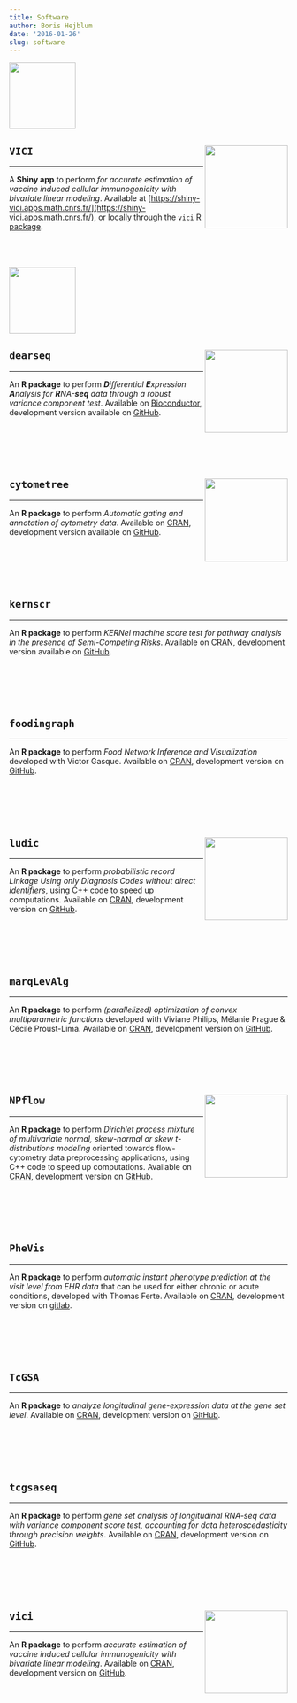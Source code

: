 ```yaml
---
title: Software
author: Boris Hejblum
date: '2016-01-26'
slug: software
---
```



<img width="120" src='/files/shinyhex_small.png'>

## `VICI` <img src='/files/hexstickers/vici.svg' align="right" width="150" /> 
  
* * *

A **Shiny app** to perform *for accurate estimation of vaccine induced cellular immunogenicity with bivariate linear modeling*. Available at [https://shiny-vici.apps.math.cnrs.fr/](https://shiny-vici.apps.math.cnrs.fr/), or locally through the `vici` [R package](https://CRAN.R-project.org/package=vici).  



<br />
<br />
<br />


  <img width="120" src='/files/Rlogo.png'>

## `dearseq` <img src='/files/hexstickers/dearseq.svg' align="right" width="150" />

* * *
  
An **R package** to perform ***D**ifferential **E**xpression **A**nalysis for **R**NA-**seq** data through a robust variance component test*. Available on [Bioconductor](https://bioconductor.org/packages/dearseq/), development version available on [GitHub](https://github.com/borishejblum/dearseq).


<br />
<br />
<br />
<br />

## `cytometree`<img src='/files/hexstickers/cytometree.svg' align="right" width="150" />

* * *

An **R package** to perform *Automatic gating and annotation of cytometry data*. Available on [CRAN](https://CRAN.R-project.org/package=cytometree), development version available on [GitHub](https://github.com/sistm/cytometree). 


<br />
<br />
<br />
<br />

## `kernscr`

* * *

An **R package** to perform *KERNel machine score test for pathway analysis in the presence of Semi-Competing Risks*. Available on [CRAN](https://CRAN.R-project.org/package=kernscr), development version available on [GitHub](https://github.com/borishejblum/kernscr).


<br />
<br />
<br />
<br />

## `foodingraph` 
 
* * *

An **R package** to perform *Food Network Inference and Visualization* developed with Victor Gasque. Available on [CRAN](https://CRAN.R-project.org/package=foodingraph), development version on [GitHub](https://github.com/victorgasque/foodingraph).


<br />
<br />
<br />
<br />

## `ludic` <a><img src='/files/hexstickers/ludic.svg' align="right" width="150" /></a> 

* * *
 
An **R package** to perform *probabilistic record Linkage Using only DIagnosis Codes without direct identifiers*, using C++ code to speed up computations. Available on [CRAN](https://CRAN.R-project.org/package=ludic), development version on [GitHub](https://github.com/borishejblum/ludic).


<br />
<br />
<br />
<br />

## `marqLevAlg` 

* * *

An **R package** to perform *(parallelized) optimization of convex multiparametric functions* developed with Viviane Philips, Mélanie Prague & Cécile Proust-Lima. Available on [CRAN](https://CRAN.R-project.org/package=marqLevAlg), development version on [GitHub](https://github.com/VivianePhilipps/marqLevAlgParallel).


<br />
<br />
<br />
<br />

## `NPflow` <a><img src='/files/hexstickers/NPflow.svg' align="right" width="150" /></a> 

* * *

An **R package** to perform *Dirichlet process mixture of multivariate normal, skew-normal or skew $t$-distributions modeling* oriented towards flow-cytometry data preprocessing applications, using C++ code to speed up computations. Available on [CRAN](https://CRAN.R-project.org/package=NPflow), development version on [GitHub](https://github.com/borishejblum/NPflow).


<br />
<br />
<br />
<br />

## `PheVis`

* * *

An **R package** to perform *automatic instant phenotype prediction at the visit level from EHR data* that can be used for either chronic or acute conditions, developed with Thomas Ferte. Available on [CRAN](https://CRAN.R-project.org/package=PheVis), development version on [gitlab](https://plmlab.math.cnrs.fr/fthomas/phevis2).


<br />
<br />
<br />
<br />

## `TcGSA` 

* * *

An **R package** to *analyze longitudinal gene-expression data at the gene set level*. Available on [CRAN](https://CRAN.R-project.org/package=TcGSA), development version on [GitHub](https://github.com/borishejblum/TcGSA).


<br />
<br />
<br />
<br />

## `tcgsaseq` 

* * *

An **R package** to perform *gene set analysis of longitudinal RNA-seq data with variance component score test, accounting for data heteroscedasticity through precision weights*. Available on [CRAN](https://CRAN.R-project.org/package=tcgsaseq), development version on [GitHub](https://github.com/denisagniel/tcgsaseq).
 
  
<br />
<br />
<br />
<br />

## `vici` <a><img src='/files/hexstickers/VICI.svg' align="right" width="150" /></a> 

* * *

An **R package** to perform *accurate estimation of vaccine induced cellular immunogenicity with bivariate linear modeling*. Available on [CRAN](https://CRAN.R-project.org/package=vici), development version on [GitHub](https://github.com/borishejblum/vici).

